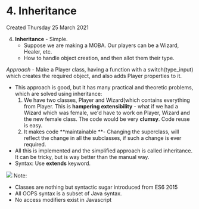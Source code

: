 # 4. Inheritance
Created Thursday 25 March 2021


4. **Inheritance** - Simple.
	* Suppose we are making a MOBA. Our players can be a Wizard, Healer, etc.
	* How to handle object creation, and then allot them their type.

*Approach* - Make a Player class, having a function with a switch(type_input) which creates the required object, and also adds Player properties to it.

* This approach is good, but it has many practical and theoretic problems, which are solved using inheritance:
	1. We have two classes, Player and Wizard(which contains everything from Player. This is **hampering extensibility** - what if we had a Wizard which was female, we'd have to work on Player, Wizard and the new female class. The code would be very **clumsy**. Code reuse is easy.
	2. It makes code **maintainable **- Changing the superclass, will reflect the change in all the subclasses, if such a change is ever required.
* All this is implemented and the simplified approach is called inheritance. It can be tricky, but is way better than the manual way.
* Syntax: Use **extends** keyword.

![](pasted_image003%203.png)
Note:

* Classes are nothing but syntactic sugar introduced from ES6 2015
* All OOPS syntax is a subset of Java syntax.
* No access modifiers exist in Javascript



